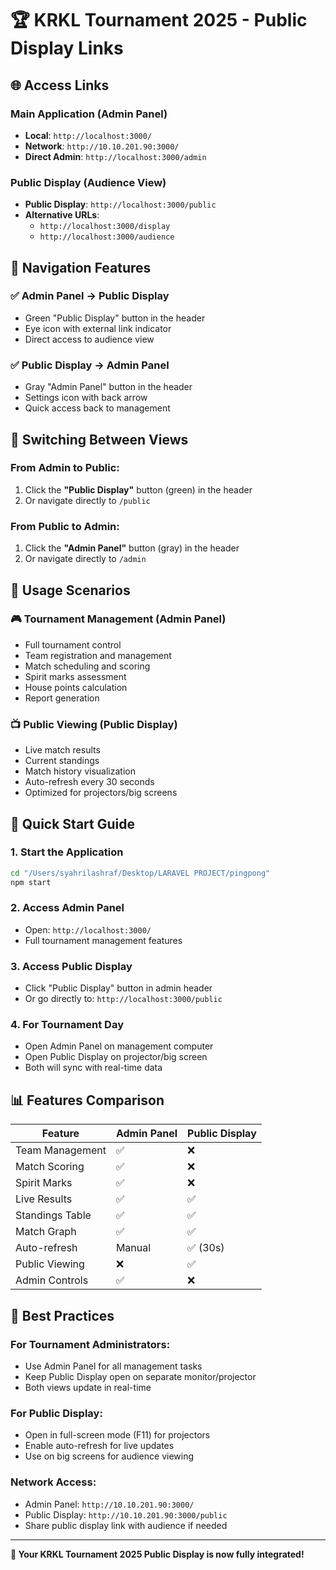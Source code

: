 # 🏆 KRKL Tournament 2025 - Public Display Links

## 🌐 Access Links

### Main Application (Admin Panel)
- **Local**: `http://localhost:3000/`
- **Network**: `http://10.10.201.90:3000/`
- **Direct Admin**: `http://localhost:3000/admin`

### Public Display (Audience View)
- **Public Display**: `http://localhost:3000/public`
- **Alternative URLs**:
  - `http://localhost:3000/display`
  - `http://localhost:3000/audience`

## 🎯 Navigation Features

### ✅ **Admin Panel → Public Display**
- Green "Public Display" button in the header
- Eye icon with external link indicator
- Direct access to audience view

### ✅ **Public Display → Admin Panel**
- Gray "Admin Panel" button in the header
- Settings icon with back arrow
- Quick access back to management

## 🔄 Switching Between Views

### From Admin to Public:
1. Click the **"Public Display"** button (green) in the header
2. Or navigate directly to `/public`

### From Public to Admin:
1. Click the **"Admin Panel"** button (gray) in the header
2. Or navigate directly to `/admin`

## 📱 Usage Scenarios

### 🎮 **Tournament Management** (Admin Panel)
- Full tournament control
- Team registration and management
- Match scheduling and scoring
- Spirit marks assessment
- House points calculation
- Report generation

### 📺 **Public Viewing** (Public Display)
- Live match results
- Current standings
- Match history visualization
- Auto-refresh every 30 seconds
- Optimized for projectors/big screens

## 🚀 Quick Start Guide

### 1. **Start the Application**
```bash
cd "/Users/syahrilashraf/Desktop/LARAVEL PROJECT/pingpong"
npm start
```

### 2. **Access Admin Panel**
- Open: `http://localhost:3000/`
- Full tournament management features

### 3. **Access Public Display**
- Click "Public Display" button in admin header
- Or go directly to: `http://localhost:3000/public`

### 4. **For Tournament Day**
- Open Admin Panel on management computer
- Open Public Display on projector/big screen
- Both will sync with real-time data

## 📊 Features Comparison

| Feature | Admin Panel | Public Display |
|---------|-------------|----------------|
| Team Management | ✅ | ❌ |
| Match Scoring | ✅ | ❌ |
| Spirit Marks | ✅ | ❌ |
| Live Results | ✅ | ✅ |
| Standings Table | ✅ | ✅ |
| Match Graph | ✅ | ✅ |
| Auto-refresh | Manual | ✅ (30s) |
| Public Viewing | ❌ | ✅ |
| Admin Controls | ✅ | ❌ |

## 🌟 Best Practices

### For Tournament Administrators:
- Use Admin Panel for all management tasks
- Keep Public Display open on separate monitor/projector
- Both views update in real-time

### For Public Display:
- Open in full-screen mode (F11) for projectors
- Enable auto-refresh for live updates
- Use on big screens for audience viewing

### Network Access:
- Admin Panel: `http://10.10.201.90:3000/`
- Public Display: `http://10.10.201.90:3000/public`
- Share public display link with audience if needed

---

**🎉 Your KRKL Tournament 2025 Public Display is now fully integrated!**